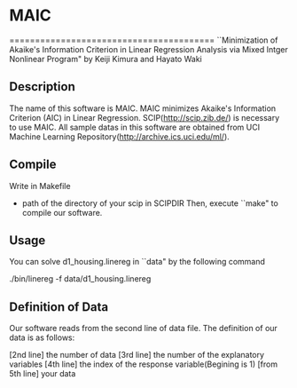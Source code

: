 # MAIC
========================================
``Minimization of Akaike's Information Criterion
in Linear Regression Analysis via Mixed Intger Nonlinear Program"
by Keiji Kimura and Hayato Waki

## Description
The name of this software is MAIC. MAIC minimizes Akaike's Information 
Criterion (AIC) in Linear Regression. SCIP(http://scip.zib.de/) is
necessary to use MAIC. All sample datas in this software are obtained 
from UCI Machine Learning Repository(http://archive.ics.uci.edu/ml/).

## Compile
Write in Makefile
 - path of the directory of your scip in SCIPDIR
Then, execute ``make" to compile our software.

## Usage
You can solve d1_housing.linereg in ``data" by the following command

./bin/linereg -f data/d1_housing.linereg

## Definition of Data
Our software reads from the second line of data file.
The definition of our data is as follows:

[2nd line] the number of data
[3rd line] the number of the explanatory variables
[4th line] the index of the response variable(Begining is 1)
[from 5th line] your data

